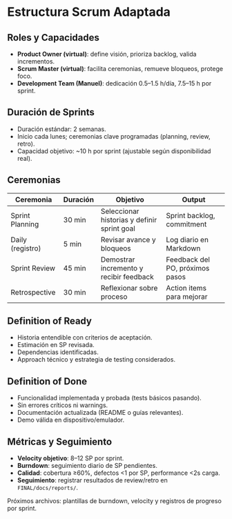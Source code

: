 # Estructura Scrum Adaptada

## Roles y Capacidades
- **Product Owner (virtual)**: define visión, prioriza backlog, valida incrementos.
- **Scrum Master (virtual)**: facilita ceremonias, remueve bloqueos, protege foco.
- **Development Team (Manuel)**: dedicación 0.5–1.5 h/día, 7.5–15 h por sprint.

## Duración de Sprints
- Duración estándar: 2 semanas.
- Inicio cada lunes; ceremonias clave programadas (planning, review, retro).
- Capacidad objetivo: ~10 h por sprint (ajustable según disponibilidad real).

## Ceremonias
| Ceremonia | Duración | Objetivo | Output |
| --- | --- | --- | --- |
| Sprint Planning | 30 min | Seleccionar historias y definir sprint goal | Sprint backlog, commitment |
| Daily (registro) | 5 min | Revisar avance y bloqueos | Log diario en Markdown |
| Sprint Review | 45 min | Demostrar incremento y recibir feedback | Feedback del PO, próximos pasos |
| Retrospective | 30 min | Reflexionar sobre proceso | Action items para mejorar |

## Definition of Ready
- Historia entendible con criterios de aceptación.
- Estimación en SP revisada.
- Dependencias identificadas.
- Approach técnico y estrategia de testing considerados.

## Definition of Done
- Funcionalidad implementada y probada (tests básicos pasando).
- Sin errores críticos ni warnings.
- Documentación actualizada (README o guías relevantes).
- Demo válida en dispositivo/emulador.

## Métricas y Seguimiento
- **Velocity objetivo**: 8–12 SP por sprint.
- **Burndown**: seguimiento diario de SP pendientes.
- **Calidad**: cobertura ≥60%, defectos <1 por SP, performance <2s carga.
- **Seguimiento**: registrar resultados de review/retro en `FINAL/docs/reports/`.

Próximos archivos: plantillas de burndown, velocity y registros de progreso por sprint.
